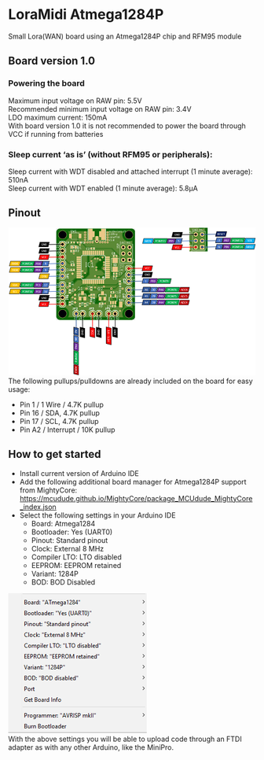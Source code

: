 # LoraMidi Atmega1284P
Small Lora(WAN) board using an Atmega1284P chip and RFM95 module

## Board version 1.0
### Powering the board
Maximum input voltage on RAW pin: 5.5V<br>
Recommended minimum input voltage on RAW pin: 3.4V<br>
LDO maximum current: 150mA<br>
With board version 1.0 it is not recommended to power the board through VCC if running from batteries<br>
### Sleep current ‘as is’ (without RFM95 or peripherals):
Sleep current with WDT disabled and attached interrupt (1 minute average): 510nA<br>
Sleep current with WDT enabled (1 minute average): 5.8μA

## Pinout
![Pinout](/docs/images/pinout.png?raw=true "Pinout")<br>
The following pullups/pulldowns are already included on the board for easy usage:<br>
- Pin 1 / 1 Wire / 4.7K pullup
- Pin 16 / SDA, 4.7K pullup
- Pin 17 / SCL, 4.7K pullup
- Pin A2 / Interrupt / 10K pullup

## How to get started
- Install current version of Arduino IDE
- Add the following additional board manager for Atmega1284P support from MightyCore: https://mcudude.github.io/MightyCore/package_MCUdude_MightyCore_index.json
- Select the following settings in your Arduino IDE
  - Board: Atmega1284
  - Bootloader: Yes (UART0)
  - Pinout: Standard pinout
  - Clock: External 8 MHz
  - Compiler LTO: LTO disabled
  - EEPROM: EEPROM retained
  - Variant: 1284P
  - BOD: BOD Disabled
 
 ![Arduino Settings](/docs/images/arduinoSettings.png?raw=true "Arduino Settings")<br>
 With the above settings you will be able to upload code through an FTDI adapter as with any other Arduino, like the MiniPro.
